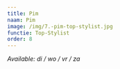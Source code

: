 ```yaml
---
title: Pim
naam: Pim
image: /img/7.-pim-top-stylist.jpg
functie: Top-Stylist
order: 8
---
```



*Available: di / wo / vr / za*